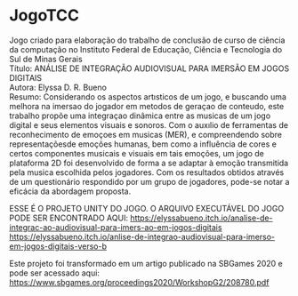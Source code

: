# JogoTCC
Jogo criado para elaboração do trabalho de conclusão de curso de ciência da computação no Instituto Federal de Educação, Ciência e Tecnologia do Sul de Minas Gerais <br/>
Título: ANÁLISE DE INTEGRAÇÃO AUDIOVISUAL PARA IMERSÃO EM JOGOS DIGITAIS<br/>
Autora: Elyssa D. R. Bueno<br/>
Resumo: Considerando os aspectos artısticos de um jogo, e buscando uma melhora  na  imersao  do  jogador  em  metodos  de  geraçao  de  conteudo,  este  trabalho propõe uma integraçao dinâmica entre as musicas de um jogo digital e seus elementos visuais e sonoros.  Com o auxılio de ferramentas de reconhecimento de emoçoes em musicas (MER), e compreendendo sobre representaçõesde emoções humanas,  bem como a influência de cores e certos componentes musicais e visuais em tais emoções, um jogo de plataforma 2D foi desenvolvido de forma a se adaptar à emoção transmitida pela musica escolhida pelos jogadores.  Com os resultados obtidos através de um questionário respondido por um grupo de jogadores, pode-se notar a eficácia da abordagem proposta.

ESSE É O PROJETO UNITY DO JOGO. O ARQUIVO EXECUTÁVEL DO JOGO PODE SER ENCONTRADO AQUI: 
https://elyssabueno.itch.io/analise-de-integrac-ao-audiovisual-para-imers-ao-em-jogos-digitais <br/>
https://elyssabueno.itch.io/anlise-de-integrao-audiovisual-para-imerso-em-jogos-digitais-verso-b

Este projeto foi transformado em um artigo publicado na SBGames 2020 e pode ser acessado aqui: https://www.sbgames.org/proceedings2020/WorkshopG2/208780.pdf
